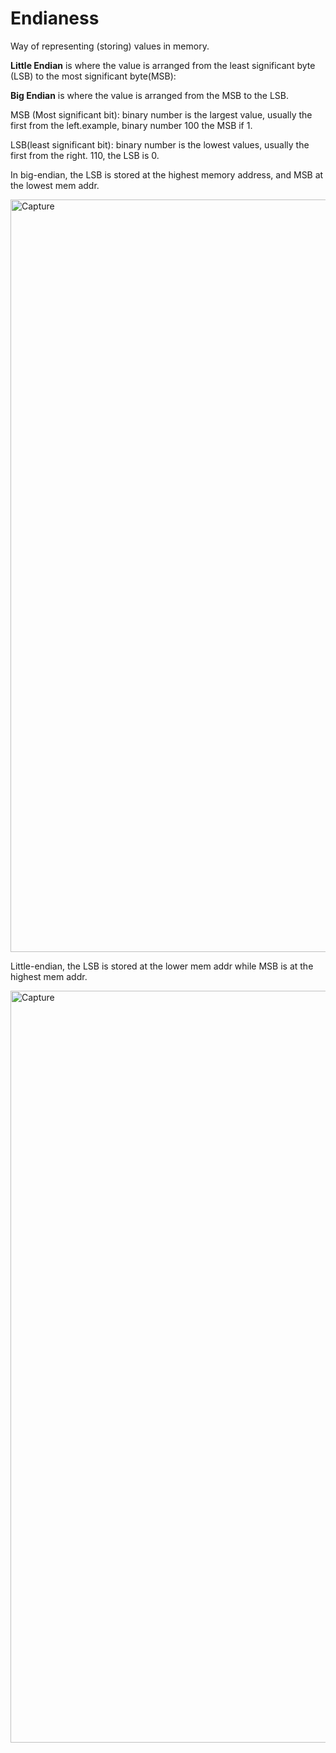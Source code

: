 # Endianess

Way of representing (storing) values in memory.



**Little Endian** is where the value is arranged from the least significant byte (LSB) to the most significant byte(MSB):

**Big Endian** is where the value is arranged from the MSB to the LSB.


MSB (Most significant bit): binary number is the largest value, usually the first from the left.example, binary number 100 the MSB if 1. 

LSB(least significant bit): binary number is the lowest values, usually the first from the right. 110, the LSB is 0. 


In big-endian, the LSB is stored at the highest memory address, and MSB at the lowest mem addr.

<img width="1204" alt="Capture" src="https://user-images.githubusercontent.com/46513413/83587815-f322cc00-a51d-11ea-96fb-edd8b5610214.PNG">

Little-endian, the LSB is stored at the lower mem addr while MSB is at the highest mem addr. 

<img width="1203" alt="Capture" src="https://user-images.githubusercontent.com/46513413/83587872-15b4e500-a51e-11ea-8da3-9d32b64fe519.PNG">







